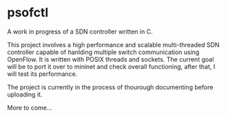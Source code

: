 # psofctl
A work in progress of a SDN controller written in C.

This project involves a high performance and scalable multi-threaded SDN 
controller capable of hanlding multiple switch communication using OpenFlow. 
It is written with POSIX threads and sockets. The current goal will be to port 
it over to mininet and check overall functioning, after that, I will test 
its performance.

The project is currently in the process of thourough documenting before 
uploading it.

More to come...
